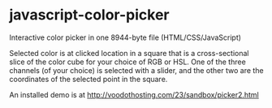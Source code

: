 javascript-color-picker
=======================

Interactive color picker in one 8944-byte file (HTML/CSS/JavaScript)

Selected color is at clicked location in a square that is a cross-sectional slice of the color cube for your choice of RGB or HSL.
One of the three channels (of your choice) is selected with a slider, and the other two are the coordinates of the selected point in the square.

An installed demo is at http://voodothosting.com/23/sandbox/picker2.html
